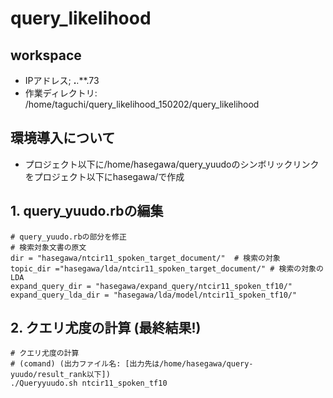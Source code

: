 # query_likelihood

## workspace
* IPアドレス; **.**.**.73
* 作業ディレクトリ: /home/taguchi/query_likelihood_150202/query_likelihood

## 環境導入について
* プロジェクト以下に/home/hasegawa/query_yuudoのシンボリックリンクをプロジェクト以下にhasegawa/で作成

## 1. query_yuudo.rbの編集
```
# query_yuudo.rbの部分を修正
# 検索対象文書の原文
dir = "hasegawa/ntcir11_spoken_target_document/"  # 検索の対象
topic_dir ="hasegawa/lda/ntcir11_spoken_target_document/" # 検索の対象のLDA
expand_query_dir = "hasegawa/expand_query/ntcir11_spoken_tf10/"
expand_query_lda_dir = "hasegawa/lda/model/ntcir11_spoken_tf10/"
```

## 2. クエリ尤度の計算 (最終結果!)
```
# クエリ尤度の計算 
# (comand) (出力ファイル名: [出力先は/home/hasegawa/query-yuudo/result_rank以下])
./Queryyuudo.sh ntcir11_spoken_tf10
```

